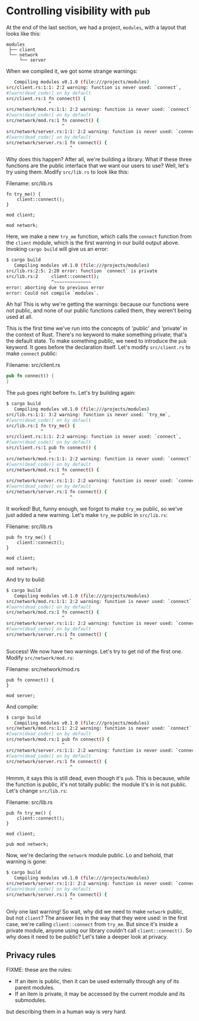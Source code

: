 # Controlling visibility with `pub`

At the end of the last section, we had a project, `modules`, with a layout that
looks like this:

```text
modules
 ├── client
 └── network
     └── server
```

When we compiled it, we got some strange warnings:

```bash
   Compiling modules v0.1.0 (file:///projects/modules)
src/client.rs:1:1: 2:2 warning: function is never used: `connect`,
#[warn(dead_code)] on by default
src/client.rs:1 fn connect() {
                ^
src/network/mod.rs:1:1: 2:2 warning: function is never used: `connect`,
#[warn(dead_code)] on by default
src/network/mod.rs:1 fn connect() {
                     ^
src/network/server.rs:1:1: 2:2 warning: function is never used: `connect`,
#[warn(dead_code)] on by default
src/network/server.rs:1 fn connect() {
                        ^
```

Why does this happen? After all, we're building a library. What if these three
functions are the public interface that we want our users to use? Well, let's
try using them. Modify `src/lib.rs` to look like this:

Filename: src/lib.rs

```rust,ignore
fn try_me() {
    client::connect();
}

mod client;

mod network;
```

Here, we make a new `try_me` function, which calls the `connect` function from
the `client` module, which is the first warning in our build output above.
Invoking `cargo build` will give us an error:

```bash
$ cargo build
   Compiling modules v0.1.0 (file:///projects/modules)
src/lib.rs:2:5: 2:20 error: function `connect` is private
src/lib.rs:2     client::connect();
                 ^~~~~~~~~~~~~~~
error: aborting due to previous error
error: Could not compile `modules`.
```

Ah ha! This is why we're getting the warnings: because our functions were not
public, and none of our public functions called them, they weren't being used at
all.

This is the first time we've run into the concepts of 'public' and 'private' in
the context of Rust. There's no keyword to make something private; that's the
default state. To make something public, we need to introduce the `pub` keyword.
It goes before the declaration itself. Let's modify `src/client.rs` to make
`connect` public:

Filename: src/client.rs

```rust
pub fn connect() {
}
```

The `pub` goes right before `fn`. Let's try building again:

```bash
$ cargo build
   Compiling modules v0.1.0 (file:///projects/modules)
src/lib.rs:1:1: 3:2 warning: function is never used: `try_me`,
#[warn(dead_code)] on by default
src/lib.rs:1 fn try_me() {
             ^
src/client.rs:1:1: 2:2 warning: function is never used: `connect`,
#[warn(dead_code)] on by default
src/client.rs:1 pub fn connect() {
                ^
src/network/mod.rs:1:1: 2:2 warning: function is never used: `connect`,
#[warn(dead_code)] on by default
src/network/mod.rs:1 fn connect() {
                     ^
src/network/server.rs:1:1: 2:2 warning: function is never used: `connect`,
#[warn(dead_code)] on by default
src/network/server.rs:1 fn connect() {
                        ^
```

It worked! But, funny enough, we forgot to make `try_me` public, so we've just
added a new warning. Let's make `try_me` public in `src/lib.rs`:

Filename: src/lib.rs

```rust,ignore
pub fn try_me() {
    client::connect();
}

mod client;

mod network;
```

And try to build:

```bash
$ cargo build
   Compiling modules v0.1.0 (file:///projects/modules)
src/network/mod.rs:1:1: 2:2 warning: function is never used: `connect`,
#[warn(dead_code)] on by default
src/network/mod.rs:1 fn connect() {
                     ^
src/network/server.rs:1:1: 2:2 warning: function is never used: `connect`,
#[warn(dead_code)] on by default
src/network/server.rs:1 fn connect() {
                        ^
```

Success! We now have two warnings. Let's try to get rid of the first one.
Modify `src/network/mod.rs`:

Filename: src/network/mod.rs

```rust,ignore
pub fn connect() {
}

mod server;
```

And compile:

```bash
$ cargo build
   Compiling modules v0.1.0 (file:///projects/modules)
src/network/mod.rs:1:1: 2:2 warning: function is never used: `connect`,
#[warn(dead_code)] on by default
src/network/mod.rs:1 pub fn connect() {
                     ^
src/network/server.rs:1:1: 2:2 warning: function is never used: `connect`,
#[warn(dead_code)] on by default
src/network/server.rs:1 fn connect() {
                        ^
```

Hmmm, it says this is still dead, even though it's `pub`. This is because,
while the function is public, it's not totally public: the module it's in
is not public. Let's change `src/lib.rs`:

Filename: src/lib.rs

```rust,ignore
pub fn try_me() {
    client::connect();
}

mod client;

pub mod network;
```

Now, we're declaring the `network` module public. Lo and behold, that warning
is gone:

```bash
$ cargo build
   Compiling modules v0.1.0 (file:///projects/modules)
src/network/server.rs:1:1: 2:2 warning: function is never used: `connect`,
#[warn(dead_code)] on by default
src/network/server.rs:1 fn connect() {
                        ^
```

Only one last warning! So wait, why did we need to make `network` public, but
not `client`? The answer lies in the way that they were used: in the first
case, we're calling `client::connect` from `try_me`. But since it's inside a
private module, anyone using our library couldn't call `client::connect()`. So
why does it need to be public? Let's take a deeper look at privacy.

## Privacy rules

FIXME: these are the rules:

* If an item is public, then it can be used externally through any of its
  parent modules.
* If an item is private, it may be accessed by the current module and its
  submodules.


but describing them in a human way is very hard.

